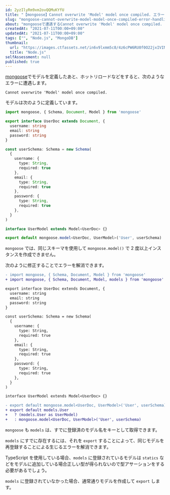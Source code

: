 ```yaml
---
id: 2yzIlyRm9xm2ovQQMuKYfU
title: "【mongoose】Cannot overwrite 'Model' model once compiled. エラーの直し方"
slug: "mongoose-cannot-overwrite-model-model-once-compiled-error-handling"
about: "mongooseで遭遇するCannot overwrite 'Model' model once compiled. エラーの解消方法です"
createdAt: "2021-07-11T00:00+09:00"
updatedAt: "2021-07-11T00:00+09:00"
tags: ["", "Node.js", "MongoDB"]
thumbnail:
  url: "https://images.ctfassets.net/in6v9lxmm5c8/4z6cPW6RU0f0O22jxIVINl/7c4bc80d99a5ad11e02d1cc83b42a2b5/articles_2FmDVbWFeXeln9BJXqBa76_2F027ab8d7dc7cdb4ab9c09c0a057af2e7.png"
  title: "Node.js"
selfAssessment: null
published: true
---
```

[mongoose](https://mongoosejs.com/docs/guide.html)でモデルを定義したあと、ホットリロードなどをすると、次のようなエラーに遭遇します。

```
Cannot overwrite 'Model' model once compiled. 
```

モデルは次のように定義しています。

```ts
import mongoose, { Schema, Document, Model } from 'mongoose'

export interface UserDoc extends Document, {
  username: string
  email: string
  password: string
}

const userSchema: Schema = new Schema(
  {
    username: {
      type: String,
      required: true
    },
    email: {
      type: String,
      required: true
    },
    password: {
      type: String,
      required: true
    },
  }
)

interface UserModel extends Model<UserDoc> {}

export default mongoose.model<UserDoc, UserModel>('User', userSchema)
```
`mongoose` では、同じスキーマを使用して `mongoose.model()` で 2 度以上インスタンスを作成できません。

次のように修正することでエラーを解消できます。

```diff
- import mongoose, { Schema, Document, Model } from 'mongoose'
+ import mongoose, { Schema, Document, Model, models } from 'mongoose'

export interface UserDoc extends Document, {
  username: string
  email: string
  password: string
}

const userSchema: Schema = new Schema(
  {
    username: {
      type: String,
      required: true
    },
    email: {
      type: String,
      required: true
    },
    password: {
      type: String,
      required: true
    },
  }
)

interface UserModel extends Model<UserDoc> {}

- export default mongoose.model<UserDoc, UserModel>('User', userSchema)
+ export default models.User
+   ? (models.User as UserModel)
+   : mongoose.model<UserDoc, UserModel>('User', userSchema)
```

`mongoose` も `models` は、すでに登録済のモデル名をキーとして取得できます。

`models` にすでに存在するには、それを `export` することによって、同じモデルを再登録することによる生じるエラーを解消できます。

TypeScript を使用している場合、`models` に登録されているモデルは `statics` などをモデルに追加している場合正しい型が得られないので型アサーションをする必要があるでしょう。

`models` に登録されていなかった場合、通常通りモデルを作成して `export` します。
